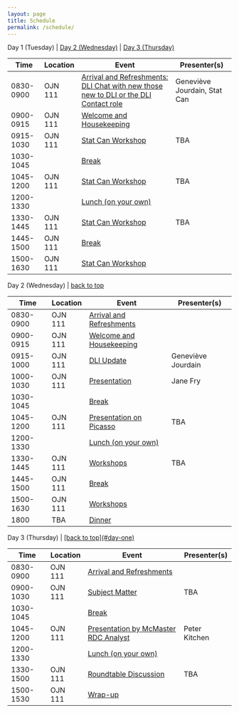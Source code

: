 ```yaml
---
layout: page
title: Schedule
permalink: /schedule/
---
```


<a name="day-one">Day 1 (Tuesday)</a> | [Day 2 (Wednesday)](#day-two) | [Day 3 (Thursday)](#day-three)
<table class="one">
  <thead>
    <tr>
	<th class="hour">Time</th>
	<th class="loc">Location</th>
	<th class="session">Event</th>
	<th class="name">Presenter(s)</th>
    </tr>
  </thead>
  <tbody>
    <tr>
	<td>0830-0900</td>
	<td>OJN 111</td>
	<td><a name="1-1" href="/program/#1-1">Arrival and Refreshments: DLI Chat with new those new to DLI or the DLI Contact role</a></td>
	<td>Geneviève Jourdain, Stat Can</td>
    </tr>
    <tr>
    <td>0900-0915</td>
    <td>OJN 111</td>
    <td><a name="1-2" href="/program/#1-2">Welcome and Housekeeping</a></td>
    <td></td>
    </tr>
    <tr>
    <td>0915-1030</td>
    <td>OJN 111</td>
    <td><a name="1-3" href="/program/#1-3">Stat Can Workshop</a></td>
    <td>TBA</td>
    </tr>
    <tr>
    <td>1030-1045</td>
    <td></td>
    <td><a name="1-4" href="/program/#1-4">Break</a></td>
    <td></td>
    </tr>
    <tr>
    <td>1045-1200</td>
    <td>OJN 111</td>
    <td><a name="1-5" href="/program/#1-5">Stat Can Workshop </a></td>
    <td>TBA</td>
    </tr>
    <tr>
    <td>1200-1330</td>
    <td></td>
    <td><a name="1-6" href="/program/#1-6">Lunch (on your own)</a></td>
    <td></td>
    </tr>
    <tr>
    <td>1330-1445</td>
    <td>OJN 111</td>
    <td><a name="1-7a" href="/program/#1-7a">Stat Can Workshop</a></td>
    <td>TBA</td>
    </tr>
    <tr>
    <td>1445-1500</td>
    <td>OJN 111</td>
    <td><a name="1-8" href="/program/#1-8">Break</a></td>
    <td></td>
    </tr>
    <tr>
    <td>1500-1630</td>
    <td>OJN 111</td>
    <td><a name="1-9" href="/program/#1-9">Stat Can Workshop</a></td>
    <td></td>
    </tr>
   </tbody>
</table>

<a name="day-two">Day 2 (Wednesday)</a> | [back to top](#day-one)
<p>

<table class="one">
  <thead>
    <tr>
	<th class="hour">Time</th>
	<th class="loc">Location</th>
	<th class="session">Event</th>
	<th class="name">Presenter(s)</th>
    </tr>
  </thead>
  <tbody>
    <tr>
	<td>0830-0900</td>
	<td>OJN 111</td>
	<td><a name="2-1" href="/program/#1-1">Arrival and Refreshments</a></td>
	<td></td>
    </tr>
    <tr>
    <td>0900-0915</td>
    <td>OJN 111</td>
    <td><a name="2-2" href="/program/#1-2">Welcome and Housekeeping</a></td>
    <td></td>
    </tr>
    <tr>
    <td>0915-1000</td>
    <td>OJN 111</td>
    <td><a name="2-3" href="/program/#1-3">DLI Update</a></td>
    <td>Geneviève Jourdain</td>
    </tr>
    <tr>
    <td>1000-1030</td>
    <td>OJN 111</td>
    <td><a name="2-4" href="/program/#1-3">Presentation</a></td>
    <td>Jane Fry</td>
    </tr>
    <tr>
    <td>1030-1045</td>
    <td></td>
    <td><a name="2-5" href="/program/#1-4">Break</a></td>
    <td></td>
    </tr>
    <tr>
    <td>1045-1200</td>
    <td>OJN 111</td>
    <td><a name="2-6" href="/program/#1-5">Presentation on Picasso</a></td>
    <td>TBA</td>
    </tr>
    <tr>
    <td>1200-1330</td>
    <td></td>
    <td><a name="2-7" href="/program/#1-6">Lunch (on your own)</a></td>
    <td></td>
    </tr>
    <tr>
    <td>1330-1445</td>
    <td>OJN 111</td>
    <td><a name="2-8" href="/program/#1-7a">Workshops</a></td>
    <td>TBA</td>
    </tr>
    <tr>
    <td>1445-1500</td>
    <td>OJN 111</td>
    <td><a name="2-9" href="/program/#1-8">Break</a></td>
    <td></td>
    </tr>
    <tr>
    <td>1500-1630</td>
    <td>OJN 111</td>
    <td><a name="2-10" href="/program/#1-9">Workshops</a></td>
    <td></td>
    </tr>
    <tr>
    <td>1800</td>
    <td>TBA</td>
    <td><a name="2-11" href="/program/#1-11">Dinner</a></td>
    <td></td>
    </tr>
   </tbody>
</table>

<p><a name="day-three">Day 3 (Thursday)</a> |  <a href="#day-one">[back to top](#day-one)</a>
<p>

<table class="one">
  <thead>
    <tr>
	<th class="hour">Time</th>
	<th class="loc">Location</th>
	<th class="session">Event</th>
	<th class="name">Presenter(s)</th>
    </tr>
  </thead>
  <tbody>
    <tr>
	<td>0830-0900</td>
	<td>OJN 111</td>
	<td><a name="3-1" href="/program/#1-1">Arrival and Refreshments</a></td>
	<td></td>
    </tr>
    <tr>
    <td>0900-1030</td>
    <td>OJN 111</td>
    <td><a name="3-2" href="/program/#1-3">Subject Matter</a></td>
    <td>TBA</td>
    </tr>
    <tr>
    <td>1030-1045</td>
    <td></td>
    <td><a name="3-3" href="/program/#1-4">Break</a></td>
    <td></td>
    </tr>
    <tr>
    <td>1045-1200</td>
    <td>OJN 111</td>
    <td><a name="3-4" href="/program/#1-5">Presentation by McMaster RDC Analyst</a></td>
    <td>Peter Kitchen</td>
    </tr>
    <tr>
    <td>1200-1330</td>
    <td></td>
    <td><a name="3-5" href="/program/#1-6">Lunch (on your own)</a></td>
    <td></td>
    </tr>
    <tr>
    <td>1330-1500</td>
    <td>OJN 111</td>
    <td><a name="3-6" href="/program/#1-7a">Roundtable Discussion</a></td>
    <td>TBA</td>
    </tr>
    <tr>
    <td>1500-1530</td>
    <td>OJN 111</td>
    <td><a name="3-7" href="/program/#1-8">Wrap-up</a></td>
    <td></td>
    </tr>
   </tbody>
</table>

</p>
